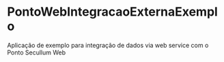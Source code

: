 # PontoWebIntegracaoExternaExemplo
Aplicação de exemplo para integração de dados via web service com o Ponto Secullum Web
